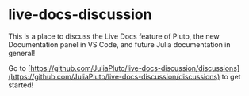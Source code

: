 # live-docs-discussion

This is a place to discuss the Live Docs feature of Pluto, the new Documentation panel in VS Code, and future Julia documentation in general!

Go to [https://github.com/JuliaPluto/live-docs-discussion/discussions](https://github.com/JuliaPluto/live-docs-discussion/discussions) to get started!
